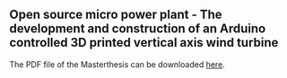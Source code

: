 ## Open source micro power plant - The development and construction of an Arduino controlled 3D printed vertical axis wind turbine

The PDF file of the Masterthesis can be downloaded [here](https://tubcloud.tu-berlin.de/s/zwbYHEXWewTQXEC).
